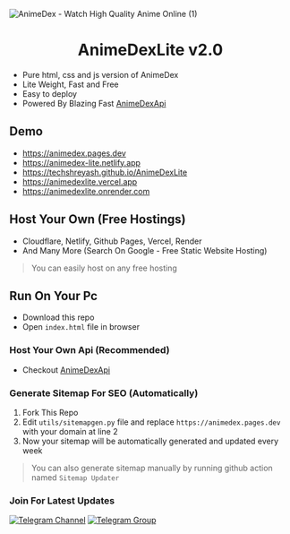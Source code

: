 ![AnimeDex - Watch High Quality Anime Online (1)](https://github.com/TechShreyash/AnimeDexLite/assets/82265247/799642dd-5e6d-440b-88e7-df4361d6df70)

<h1 align="center"><b>AnimeDexLite v2.0</b></h1>

-   Pure html, css and js version of AnimeDex
-   Lite Weight, Fast and Free
-   Easy to deploy
-   Powered By Blazing Fast [AnimeDexApi](https://api.anime-dex.workers.dev)

## Demo

-   https://animedex.pages.dev
-   https://animedex-lite.netlify.app
-   https://techshreyash.github.io/AnimeDexLite
-   https://animedexlite.vercel.app
-   https://animedexlite.onrender.com

## Host Your Own (Free Hostings)

-   Cloudflare, Netlify, Github Pages, Vercel, Render
-   And Many More (Search On Google - Free Static Website Hosting)

> You can easily host on any free hosting

## Run On Your Pc

-   Download this repo
-   Open `index.html` file in browser

### Host Your Own Api (Recommended)

-   Checkout [AnimeDexApi](https://github.com/TechShreyash/CloudflareWorker/tree/main/animedexapi)

### Generate Sitemap For SEO (Automatically)

1. Fork This Repo
2. Edit `utils/sitemapgen.py` file and replace `https://animedex.pages.dev` with your domain at line 2
3. Now your sitemap will be automatically generated and updated every week
> You can also generate sitemap manually by running github action named `Sitemap Updater`

### Join For Latest Updates

[![Telegram Channel](https://img.shields.io/static/v1?label=Join&message=Telegram%20Channel&color=blueviolet&style=for-the-badge&logo=telegram&logoColor=violet)](https://telegram.me/TechZBots) [![Telegram Group](https://img.shields.io/static/v1?label=Join&message=Telegram%20Group&color=blueviolet&style=for-the-badge&logo=telegram&logoColor=violet)](https://telegram.me/TechZBots_Support)
